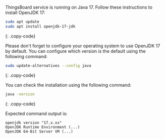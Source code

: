 ThingsBoard service is running on Java 17. Follow these instructions to install OpenJDK 17:

```bash
sudo apt update
sudo apt install openjdk-17-jdk
```
{: .copy-code}

Please don't forget to configure your operating system to use OpenJDK 17 by default. 
You can configure which version is the default using the following command:

```bash
sudo update-alternatives --config java
```
{: .copy-code}

You can check the installation using the following command:

```bash
java -version
```
{: .copy-code}

Expected command output is:

```text
openjdk version "17.x.xx" 
OpenJDK Runtime Environment (...)
OpenJDK 64-Bit Server VM (...)
```
